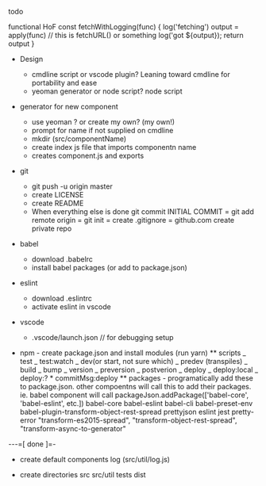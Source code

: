 todo

functional HoF
const fetchWithLogging(func) {
log('fetching')
output = apply(func) // this is fetchURL() or something
log('got ${output});
return output
}

* Design

  * cmdline script or vscode plugin? Leaning toward cmdline for portability and ease
  * yeoman generator or node script? node script

- generator for new component

  * use yeoman ? or create my own? (my own!)
  * prompt for name if not supplied on cmdline
  * mkdir (src/componentName)
  * create index js file that imports componentn name
  * creates component.js and exports

- git

  * git push -u origin master
  * create LICENSE
  * create README
  * When everything else is done git commit INITIAL COMMIT
    = git add remote origin
    = git init
    = create .gitignore
    = github.com create private repo

- babel

  * download .babelrc
  * install babel packages (or add to package.json)

- eslint

  * download .eslintrc
  * activate eslint in vscode

- vscode

  * .vscode/launch.json // for debugging setup

- npm - create package.json and install modules (run yarn)
  ** scripts
  _ test
  _ test:watch
  _ dev(or start, not sure which)
  _ predev (transpiles)
  _ build
  _ bump
  _ version
  _ preversion
  _ postverion
  _ deploy
  _ deploy:local
  _ deploy:? \* commitMsg:deploy
  ** packages - programatically add these to package.json. other compoentns will call this to add their packages. ie. babel component will call packageJson.addPackage(['babel-core', 'babel-eslint', etc.])
  babel-core
  babel-eslint
  babel-cli
  babel-preset-env
  babel-plugin-transform-object-rest-spread
  prettyjson
  eslint
  jest
  pretty-error
  "transform-es2015-spread",
  "transform-object-rest-spread",
  "transform-async-to-generator"

---=[ done ]=-

* create default components
  log (src/util/log.js)

- create directories
  src
  src/util
  tests
  dist
